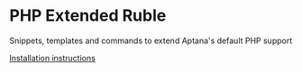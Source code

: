 PHP Extended Ruble
==================

Snippets, templates and commands to extend Aptana's default PHP support

[Installation instructions](https://wiki.appcelerator.org/display/tis/Installing+a+New+Ruble)
